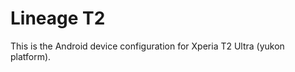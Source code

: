 Lineage T2
=============================================

This is the Android device configuration for Xperia T2 Ultra (yukon platform).


